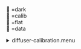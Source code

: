 &#x1F4D9; =dark  
                &#x1F4D5; =calib  
                &#x1F4D8; =flat  
                &#x1F4D7; =data <details><summary>diffuser-calibration.menu</summary><blockquote><pre><details><summary>diffuser-calibration.cbk</summary><blockquote><pre><details><summary>gain_high.rcp</summary><blockquote><pre>gain	high
 Integration:0.00 minutes.  Hardware:0.00 minutes. total:0.00 minutes  </pre></blockquote></details><details><summary>Exposure_80.rcp</summary><blockquote><pre>exposure	80
 Integration:0.00 minutes.  Hardware:0.00 minutes. total:0.00 minutes  </pre></blockquote></details><details><summary>setupFlat.rcp</summary><blockquote><pre>diffuser	in
cover	out
occ	out
shut	out
calib	out
 Integration:0.00 minutes.  Hardware:1.00 minutes. total:1.00 minutes  </pre></blockquote></details><details><summary>setupDark.rcp</summary><blockquote><pre>shut	in
 Integration:0.00 minutes.  Hardware:0.00 minutes. total:0.00 minutes  </pre></blockquote></details><details><summary>&#x1F4D9; dark_01wave_1beam_16sums_10rep_BOTH.rcp</summary><blockquote><pre>shut	in
&#x1F4D9; data	rcam	both	656.28	16
&#x1F4D9; data	rcam	both	656.28	16
&#x1F4D9; data	rcam	both	656.28	16
&#x1F4D9; data	rcam	both	656.28	16
&#x1F4D9; data	rcam	both	656.28	16
&#x1F4D9; data	rcam	both	656.28	16
&#x1F4D9; data	rcam	both	656.28	16
&#x1F4D9; data	rcam	both	656.28	16
&#x1F4D9; data	rcam	both	656.28	16
&#x1F4D9; data	rcam	both	656.28	16
 Integration:0.90 minutes.  Hardware:0.00 minutes. total:0.90 minutes  </pre></blockquote></details><details><summary>setupFlat.rcp</summary><blockquote><pre>diffuser	in
cover	out
occ	out
shut	out
calib	out
 Integration:0.00 minutes.  Hardware:0.00 minutes. total:0.00 minutes  </pre></blockquote></details><details><summary>530_FW.rcp</summary><blockquote><pre>prefilterrange	530
 Integration:0.00 minutes.  Hardware:0.42 minutes. total:0.42 minutes  </pre></blockquote></details><details><summary>&#x1F4D8; 530_01wave_2beam_16sums_4rep_BOTH.rcp</summary><blockquote><pre>&#x1F4D8; data	rcam	both	530.30	16
&#x1F4D8; data	tcam	both	530.30	16
&#x1F4D8; data	rcam	both	530.30	16
&#x1F4D8; data	tcam	both	530.30	16
&#x1F4D8; data	rcam	both	530.30	16
&#x1F4D8; data	tcam	both	530.30	16
&#x1F4D8; data	rcam	both	530.30	16
&#x1F4D8; data	tcam	both	530.30	16
 Integration:0.72 minutes.  Hardware:0.00 minutes. total:0.72 minutes  </pre></blockquote></details><details><summary>637_FW.rcp</summary><blockquote><pre>prefilterrange	637
 Integration:0.00 minutes.  Hardware:0.42 minutes. total:0.42 minutes  </pre></blockquote></details><details><summary>&#x1F4D8; 637_01wave_2beam_16sums_4rep_BOTH.rcp</summary><blockquote><pre>&#x1F4D8; data	rcam	both	637.40	16
&#x1F4D8; data	tcam	both	637.40	16
&#x1F4D8; data	rcam	both	637.40	16
&#x1F4D8; data	tcam	both	637.40	16
&#x1F4D8; data	rcam	both	637.40	16
&#x1F4D8; data	tcam	both	637.40	16
&#x1F4D8; data	rcam	both	637.40	16
&#x1F4D8; data	tcam	both	637.40	16
 Integration:0.72 minutes.  Hardware:0.00 minutes. total:0.72 minutes  </pre></blockquote></details><details><summary>656_FW.rcp</summary><blockquote><pre>prefilterrange	656
 Integration:0.00 minutes.  Hardware:0.42 minutes. total:0.42 minutes  </pre></blockquote></details><details><summary>&#x1F4D8; 656_01wave_2beam_16sums_4rep_BOTH.rcp</summary><blockquote><pre>&#x1F4D8; data	rcam	both	656.28	16
&#x1F4D8; data	tcam	both	656.28	16
&#x1F4D8; data	rcam	both	656.28	16
&#x1F4D8; data	tcam	both	656.28	16
&#x1F4D8; data	rcam	both	656.28	16
&#x1F4D8; data	tcam	both	656.28	16
&#x1F4D8; data	rcam	both	656.28	16
&#x1F4D8; data	tcam	both	656.28	16
 Integration:0.72 minutes.  Hardware:0.00 minutes. total:0.72 minutes  </pre></blockquote></details><details><summary>706_FW.rcp</summary><blockquote><pre>prefilterrange	706
 Integration:0.00 minutes.  Hardware:0.42 minutes. total:0.42 minutes  </pre></blockquote></details><details><summary>&#x1F4D8; 706_01wave_2beam_16sums_4rep_BOTH.rcp</summary><blockquote><pre>&#x1F4D8; data	rcam	both	706.20	16
&#x1F4D8; data	tcam	both	706.20	16
&#x1F4D8; data	rcam	both	706.20	16
&#x1F4D8; data	tcam	both	706.20	16
&#x1F4D8; data	rcam	both	706.20	16
&#x1F4D8; data	tcam	both	706.20	16
&#x1F4D8; data	rcam	both	706.20	16
&#x1F4D8; data	tcam	both	706.20	16
 Integration:0.72 minutes.  Hardware:0.00 minutes. total:0.72 minutes  </pre></blockquote></details><details><summary>789_FW.rcp</summary><blockquote><pre>prefilterrange	789
 Integration:0.00 minutes.  Hardware:0.42 minutes. total:0.42 minutes  </pre></blockquote></details><details><summary>&#x1F4D8; 789_01wave_2beam_16sums_4rep_BOTH.rcp</summary><blockquote><pre>&#x1F4D8; data	rcam	both	789.40	16
&#x1F4D8; data	tcam	both	789.40	16
&#x1F4D8; data	rcam	both	789.40	16
&#x1F4D8; data	tcam	both	789.40	16
&#x1F4D8; data	rcam	both	789.40	16
&#x1F4D8; data	tcam	both	789.40	16
&#x1F4D8; data	rcam	both	789.40	16
&#x1F4D8; data	tcam	both	789.40	16
 Integration:0.72 minutes.  Hardware:0.00 minutes. total:0.72 minutes  </pre></blockquote></details><details><summary>1074_FW.rcp</summary><blockquote><pre>prefilterrange	1074
 Integration:0.00 minutes.  Hardware:0.42 minutes. total:0.42 minutes  </pre></blockquote></details><details><summary>&#x1F4D8; 1074_01wave_2beam_16sums_4rep_BOTH.rcp</summary><blockquote><pre>&#x1F4D8; data	rcam	both	1074.70	16
&#x1F4D8; data	tcam	both	1074.70	16
&#x1F4D8; data	rcam	both	1074.70	16
&#x1F4D8; data	tcam	both	1074.70	16
&#x1F4D8; data	rcam	both	1074.70	16
&#x1F4D8; data	tcam	both	1074.70	16
&#x1F4D8; data	rcam	both	1074.70	16
&#x1F4D8; data	tcam	both	1074.70	16
 Integration:0.72 minutes.  Hardware:0.00 minutes. total:0.72 minutes  </pre></blockquote></details><details><summary>1079_FW.rcp</summary><blockquote><pre>prefilterrange	1079
 Integration:0.00 minutes.  Hardware:0.42 minutes. total:0.42 minutes  </pre></blockquote></details><details><summary>&#x1F4D8; 1079_01wave_2beam_16sums_4rep_BOTH.rcp</summary><blockquote><pre>&#x1F4D8; data	rcam	both	1079.80	16
&#x1F4D8; data	tcam	both	1079.80	16
&#x1F4D8; data	rcam	both	1079.80	16
&#x1F4D8; data	tcam	both	1079.80	16
&#x1F4D8; data	rcam	both	1079.80	16
&#x1F4D8; data	tcam	both	1079.80	16
&#x1F4D8; data	rcam	both	1079.80	16
&#x1F4D8; data	tcam	both	1079.80	16
 Integration:0.72 minutes.  Hardware:0.00 minutes. total:0.72 minutes  </pre></blockquote></details><details><summary>1083_FW.rcp</summary><blockquote><pre>prefilterrange	1083
 Integration:0.00 minutes.  Hardware:0.42 minutes. total:0.42 minutes  </pre></blockquote></details><details><summary>&#x1F4D8; 1083_01wave_2beam_16sums_4rep_BOTH.rcp</summary><blockquote><pre>&#x1F4D8; data	rcam	both	1083.00	16
&#x1F4D8; data	tcam	both	1083.00	16
&#x1F4D8; data	rcam	both	1083.00	16
&#x1F4D8; data	tcam	both	1083.00	16
&#x1F4D8; data	rcam	both	1083.00	16
&#x1F4D8; data	tcam	both	1083.00	16
&#x1F4D8; data	rcam	both	1083.00	16
&#x1F4D8; data	tcam	both	1083.00	16
 Integration:0.72 minutes.  Hardware:0.00 minutes. total:0.72 minutes  </pre></blockquote></details><details><summary>setupDark.rcp</summary><blockquote><pre>shut	in
 Integration:0.00 minutes.  Hardware:0.00 minutes. total:0.00 minutes  </pre></blockquote></details><details><summary>&#x1F4D9; dark_01wave_1beam_16sums_10rep_BOTH.rcp</summary><blockquote><pre>shut	in
&#x1F4D9; data	rcam	both	656.28	16
&#x1F4D9; data	rcam	both	656.28	16
&#x1F4D9; data	rcam	both	656.28	16
&#x1F4D9; data	rcam	both	656.28	16
&#x1F4D9; data	rcam	both	656.28	16
&#x1F4D9; data	rcam	both	656.28	16
&#x1F4D9; data	rcam	both	656.28	16
&#x1F4D9; data	rcam	both	656.28	16
&#x1F4D9; data	rcam	both	656.28	16
&#x1F4D9; data	rcam	both	656.28	16
 Integration:0.90 minutes.  Hardware:0.00 minutes. total:0.90 minutes  </pre></blockquote></details><details><summary>setupND.rcp</summary><blockquote><pre>shut	in
diffuser	out
nd	in
cover	out
occ	out
calib	out
shut	out
 Integration:0.00 minutes.  Hardware:0.33 minutes. total:0.33 minutes  </pre></blockquote></details><details><summary>530_FW.rcp</summary><blockquote><pre>prefilterrange	530
 Integration:0.00 minutes.  Hardware:0.42 minutes. total:0.42 minutes  </pre></blockquote></details><details><summary>&#x1F4D7; 530_01wave_2beam_16sums_4rep_BOTH.rcp</summary><blockquote><pre>&#x1F4D7; data	rcam	both	530.30	16
&#x1F4D7; data	tcam	both	530.30	16
&#x1F4D7; data	rcam	both	530.30	16
&#x1F4D7; data	tcam	both	530.30	16
&#x1F4D7; data	rcam	both	530.30	16
&#x1F4D7; data	tcam	both	530.30	16
&#x1F4D7; data	rcam	both	530.30	16
&#x1F4D7; data	tcam	both	530.30	16
 Integration:0.72 minutes.  Hardware:0.00 minutes. total:0.72 minutes  </pre></blockquote></details><details><summary>637_FW.rcp</summary><blockquote><pre>prefilterrange	637
 Integration:0.00 minutes.  Hardware:0.42 minutes. total:0.42 minutes  </pre></blockquote></details><details><summary>&#x1F4D7; 637_01wave_2beam_16sums_4rep_BOTH.rcp</summary><blockquote><pre>&#x1F4D7; data	rcam	both	637.40	16
&#x1F4D7; data	tcam	both	637.40	16
&#x1F4D7; data	rcam	both	637.40	16
&#x1F4D7; data	tcam	both	637.40	16
&#x1F4D7; data	rcam	both	637.40	16
&#x1F4D7; data	tcam	both	637.40	16
&#x1F4D7; data	rcam	both	637.40	16
&#x1F4D7; data	tcam	both	637.40	16
 Integration:0.72 minutes.  Hardware:0.00 minutes. total:0.72 minutes  </pre></blockquote></details><details><summary>656_FW.rcp</summary><blockquote><pre>prefilterrange	656
 Integration:0.00 minutes.  Hardware:0.42 minutes. total:0.42 minutes  </pre></blockquote></details><details><summary>&#x1F4D7; 656_01wave_2beam_16sums_4rep_BOTH.rcp</summary><blockquote><pre>&#x1F4D7; data	rcam	both	656.28	16
&#x1F4D7; data	tcam	both	656.28	16
&#x1F4D7; data	rcam	both	656.28	16
&#x1F4D7; data	tcam	both	656.28	16
&#x1F4D7; data	rcam	both	656.28	16
&#x1F4D7; data	tcam	both	656.28	16
&#x1F4D7; data	rcam	both	656.28	16
&#x1F4D7; data	tcam	both	656.28	16
 Integration:0.72 minutes.  Hardware:0.00 minutes. total:0.72 minutes  </pre></blockquote></details><details><summary>706_FW.rcp</summary><blockquote><pre>prefilterrange	706
 Integration:0.00 minutes.  Hardware:0.42 minutes. total:0.42 minutes  </pre></blockquote></details><details><summary>&#x1F4D7; 706_01wave_2beam_16sums_4rep_BOTH.rcp</summary><blockquote><pre>&#x1F4D7; data	rcam	both	706.20	16
&#x1F4D7; data	tcam	both	706.20	16
&#x1F4D7; data	rcam	both	706.20	16
&#x1F4D7; data	tcam	both	706.20	16
&#x1F4D7; data	rcam	both	706.20	16
&#x1F4D7; data	tcam	both	706.20	16
&#x1F4D7; data	rcam	both	706.20	16
&#x1F4D7; data	tcam	both	706.20	16
 Integration:0.72 minutes.  Hardware:0.00 minutes. total:0.72 minutes  </pre></blockquote></details><details><summary>789_FW.rcp</summary><blockquote><pre>prefilterrange	789
 Integration:0.00 minutes.  Hardware:0.42 minutes. total:0.42 minutes  </pre></blockquote></details><details><summary>&#x1F4D7; 789_01wave_2beam_16sums_4rep_BOTH.rcp</summary><blockquote><pre>&#x1F4D7; data	rcam	both	789.40	16
&#x1F4D7; data	tcam	both	789.40	16
&#x1F4D7; data	rcam	both	789.40	16
&#x1F4D7; data	tcam	both	789.40	16
&#x1F4D7; data	rcam	both	789.40	16
&#x1F4D7; data	tcam	both	789.40	16
&#x1F4D7; data	rcam	both	789.40	16
&#x1F4D7; data	tcam	both	789.40	16
 Integration:0.72 minutes.  Hardware:0.00 minutes. total:0.72 minutes  </pre></blockquote></details><details><summary>1074_FW.rcp</summary><blockquote><pre>prefilterrange	1074
 Integration:0.00 minutes.  Hardware:0.42 minutes. total:0.42 minutes  </pre></blockquote></details><details><summary>&#x1F4D7; 1074_01wave_2beam_16sums_4rep_BOTH.rcp</summary><blockquote><pre>&#x1F4D7; data	rcam	both	1074.70	16
&#x1F4D7; data	tcam	both	1074.70	16
&#x1F4D7; data	rcam	both	1074.70	16
&#x1F4D7; data	tcam	both	1074.70	16
&#x1F4D7; data	rcam	both	1074.70	16
&#x1F4D7; data	tcam	both	1074.70	16
&#x1F4D7; data	rcam	both	1074.70	16
&#x1F4D7; data	tcam	both	1074.70	16
 Integration:0.72 minutes.  Hardware:0.00 minutes. total:0.72 minutes  </pre></blockquote></details><details><summary>1079_FW.rcp</summary><blockquote><pre>prefilterrange	1079
 Integration:0.00 minutes.  Hardware:0.42 minutes. total:0.42 minutes  </pre></blockquote></details><details><summary>&#x1F4D7; 1079_01wave_2beam_16sums_4rep_BOTH.rcp</summary><blockquote><pre>&#x1F4D7; data	rcam	both	1079.80	16
&#x1F4D7; data	tcam	both	1079.80	16
&#x1F4D7; data	rcam	both	1079.80	16
&#x1F4D7; data	tcam	both	1079.80	16
&#x1F4D7; data	rcam	both	1079.80	16
&#x1F4D7; data	tcam	both	1079.80	16
&#x1F4D7; data	rcam	both	1079.80	16
&#x1F4D7; data	tcam	both	1079.80	16
 Integration:0.72 minutes.  Hardware:0.00 minutes. total:0.72 minutes  </pre></blockquote></details><details><summary>1083_FW.rcp</summary><blockquote><pre>prefilterrange	1083
 Integration:0.00 minutes.  Hardware:0.42 minutes. total:0.42 minutes  </pre></blockquote></details><details><summary>&#x1F4D7; 1083_01wave_2beam_16sums_4rep_BOTH.rcp</summary><blockquote><pre>&#x1F4D7; data	rcam	both	1083.00	16
&#x1F4D7; data	tcam	both	1083.00	16
&#x1F4D7; data	rcam	both	1083.00	16
&#x1F4D7; data	tcam	both	1083.00	16
&#x1F4D7; data	rcam	both	1083.00	16
&#x1F4D7; data	tcam	both	1083.00	16
&#x1F4D7; data	rcam	both	1083.00	16
&#x1F4D7; data	tcam	both	1083.00	16
 Integration:0.72 minutes.  Hardware:0.00 minutes. total:0.72 minutes  </pre></blockquote></details><details><summary>setupDark.rcp</summary><blockquote><pre>shut	in
 Integration:0.00 minutes.  Hardware:0.00 minutes. total:0.00 minutes  </pre></blockquote></details><details><summary>&#x1F4D9; dark_01wave_1beam_16sums_10rep_BOTH.rcp</summary><blockquote><pre>shut	in
&#x1F4D9; data	rcam	both	656.28	16
&#x1F4D9; data	rcam	both	656.28	16
&#x1F4D9; data	rcam	both	656.28	16
&#x1F4D9; data	rcam	both	656.28	16
&#x1F4D9; data	rcam	both	656.28	16
&#x1F4D9; data	rcam	both	656.28	16
&#x1F4D9; data	rcam	both	656.28	16
&#x1F4D9; data	rcam	both	656.28	16
&#x1F4D9; data	rcam	both	656.28	16
&#x1F4D9; data	rcam	both	656.28	16
 Integration:0.90 minutes.  Hardware:0.00 minutes. total:0.90 minutes  </pre></blockquote></details><details><summary>&#x1F4D9; ND_OUT.rcp</summary><blockquote><pre>nd	out
 Integration:0.00 minutes.  Hardware:0.00 minutes. total:0.00 minutes  </pre></blockquote></details><details><summary>setupND.rcp</summary><blockquote><pre>shut	in
diffuser	out
nd	in
cover	out
occ	out
calib	out
shut	out
 Integration:0.00 minutes.  Hardware:0.00 minutes. total:0.00 minutes  </pre></blockquote></details><details><summary>&#x1F4D7; 530_01wave_2beam_16sums_4rep_BOTH.rcp</summary><blockquote><pre>&#x1F4D7; data	rcam	both	530.30	16
&#x1F4D7; data	tcam	both	530.30	16
&#x1F4D7; data	rcam	both	530.30	16
&#x1F4D7; data	tcam	both	530.30	16
&#x1F4D7; data	rcam	both	530.30	16
&#x1F4D7; data	tcam	both	530.30	16
&#x1F4D7; data	rcam	both	530.30	16
&#x1F4D7; data	tcam	both	530.30	16
 Integration:0.72 minutes.  Hardware:0.00 minutes. total:0.72 minutes  </pre></blockquote></details><details><summary>637_FW.rcp</summary><blockquote><pre>prefilterrange	637
 Integration:0.00 minutes.  Hardware:0.42 minutes. total:0.42 minutes  </pre></blockquote></details><details><summary>&#x1F4D7; 637_01wave_2beam_16sums_4rep_BOTH.rcp</summary><blockquote><pre>&#x1F4D7; data	rcam	both	637.40	16
&#x1F4D7; data	tcam	both	637.40	16
&#x1F4D7; data	rcam	both	637.40	16
&#x1F4D7; data	tcam	both	637.40	16
&#x1F4D7; data	rcam	both	637.40	16
&#x1F4D7; data	tcam	both	637.40	16
&#x1F4D7; data	rcam	both	637.40	16
&#x1F4D7; data	tcam	both	637.40	16
 Integration:0.72 minutes.  Hardware:0.00 minutes. total:0.72 minutes  </pre></blockquote></details><details><summary>656_FW.rcp</summary><blockquote><pre>prefilterrange	656
 Integration:0.00 minutes.  Hardware:0.42 minutes. total:0.42 minutes  </pre></blockquote></details><details><summary>&#x1F4D7; 656_01wave_2beam_16sums_4rep_BOTH.rcp</summary><blockquote><pre>&#x1F4D7; data	rcam	both	656.28	16
&#x1F4D7; data	tcam	both	656.28	16
&#x1F4D7; data	rcam	both	656.28	16
&#x1F4D7; data	tcam	both	656.28	16
&#x1F4D7; data	rcam	both	656.28	16
&#x1F4D7; data	tcam	both	656.28	16
&#x1F4D7; data	rcam	both	656.28	16
&#x1F4D7; data	tcam	both	656.28	16
 Integration:0.72 minutes.  Hardware:0.00 minutes. total:0.72 minutes  </pre></blockquote></details><details><summary>706_FW.rcp</summary><blockquote><pre>prefilterrange	706
 Integration:0.00 minutes.  Hardware:0.42 minutes. total:0.42 minutes  </pre></blockquote></details><details><summary>&#x1F4D7; 706_01wave_2beam_16sums_4rep_BOTH.rcp</summary><blockquote><pre>&#x1F4D7; data	rcam	both	706.20	16
&#x1F4D7; data	tcam	both	706.20	16
&#x1F4D7; data	rcam	both	706.20	16
&#x1F4D7; data	tcam	both	706.20	16
&#x1F4D7; data	rcam	both	706.20	16
&#x1F4D7; data	tcam	both	706.20	16
&#x1F4D7; data	rcam	both	706.20	16
&#x1F4D7; data	tcam	both	706.20	16
 Integration:0.72 minutes.  Hardware:0.00 minutes. total:0.72 minutes  </pre></blockquote></details><details><summary>789_FW.rcp</summary><blockquote><pre>prefilterrange	789
 Integration:0.00 minutes.  Hardware:0.42 minutes. total:0.42 minutes  </pre></blockquote></details><details><summary>&#x1F4D7; 789_01wave_2beam_16sums_4rep_BOTH.rcp</summary><blockquote><pre>&#x1F4D7; data	rcam	both	789.40	16
&#x1F4D7; data	tcam	both	789.40	16
&#x1F4D7; data	rcam	both	789.40	16
&#x1F4D7; data	tcam	both	789.40	16
&#x1F4D7; data	rcam	both	789.40	16
&#x1F4D7; data	tcam	both	789.40	16
&#x1F4D7; data	rcam	both	789.40	16
&#x1F4D7; data	tcam	both	789.40	16
 Integration:0.72 minutes.  Hardware:0.00 minutes. total:0.72 minutes  </pre></blockquote></details><details><summary>1074_FW.rcp</summary><blockquote><pre>prefilterrange	1074
 Integration:0.00 minutes.  Hardware:0.42 minutes. total:0.42 minutes  </pre></blockquote></details><details><summary>&#x1F4D7; 1074_01wave_2beam_16sums_4rep_BOTH.rcp</summary><blockquote><pre>&#x1F4D7; data	rcam	both	1074.70	16
&#x1F4D7; data	tcam	both	1074.70	16
&#x1F4D7; data	rcam	both	1074.70	16
&#x1F4D7; data	tcam	both	1074.70	16
&#x1F4D7; data	rcam	both	1074.70	16
&#x1F4D7; data	tcam	both	1074.70	16
&#x1F4D7; data	rcam	both	1074.70	16
&#x1F4D7; data	tcam	both	1074.70	16
 Integration:0.72 minutes.  Hardware:0.00 minutes. total:0.72 minutes  </pre></blockquote></details><details><summary>1079_FW.rcp</summary><blockquote><pre>prefilterrange	1079
 Integration:0.00 minutes.  Hardware:0.42 minutes. total:0.42 minutes  </pre></blockquote></details><details><summary>&#x1F4D7; 1079_01wave_2beam_16sums_4rep_BOTH.rcp</summary><blockquote><pre>&#x1F4D7; data	rcam	both	1079.80	16
&#x1F4D7; data	tcam	both	1079.80	16
&#x1F4D7; data	rcam	both	1079.80	16
&#x1F4D7; data	tcam	both	1079.80	16
&#x1F4D7; data	rcam	both	1079.80	16
&#x1F4D7; data	tcam	both	1079.80	16
&#x1F4D7; data	rcam	both	1079.80	16
&#x1F4D7; data	tcam	both	1079.80	16
 Integration:0.72 minutes.  Hardware:0.00 minutes. total:0.72 minutes  </pre></blockquote></details><details><summary>1083_FW.rcp</summary><blockquote><pre>prefilterrange	1083
 Integration:0.00 minutes.  Hardware:0.42 minutes. total:0.42 minutes  </pre></blockquote></details><details><summary>&#x1F4D7; 1083_01wave_2beam_16sums_4rep_BOTH.rcp</summary><blockquote><pre>&#x1F4D7; data	rcam	both	1083.00	16
&#x1F4D7; data	tcam	both	1083.00	16
&#x1F4D7; data	rcam	both	1083.00	16
&#x1F4D7; data	tcam	both	1083.00	16
&#x1F4D7; data	rcam	both	1083.00	16
&#x1F4D7; data	tcam	both	1083.00	16
&#x1F4D7; data	rcam	both	1083.00	16
&#x1F4D7; data	tcam	both	1083.00	16
 Integration:0.72 minutes.  Hardware:0.00 minutes. total:0.72 minutes  </pre></blockquote></details><details><summary>setupDark.rcp</summary><blockquote><pre>shut	in
 Integration:0.00 minutes.  Hardware:0.00 minutes. total:0.00 minutes  </pre></blockquote></details> Integration:20.05 minutes.  Hardware:10.92 minutes. total:30.97 minutes  </pre></blockquote></details></pre></blockquote></details>